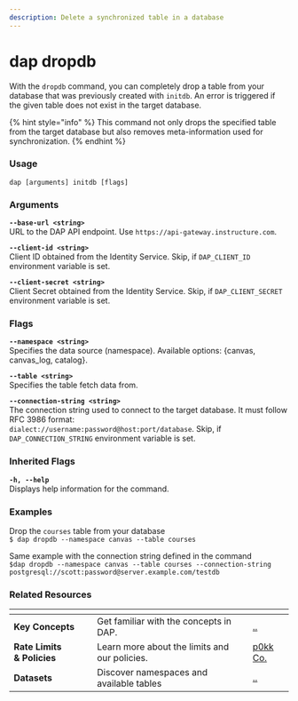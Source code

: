```yaml
---
description: Delete a synchronized table in a database
---
```


# dap dropdb

With the `dropdb` command, you can completely drop a table from your database that was previously created with `initdb`. An error is triggered if the given table does not exist in the target database.

{% hint style="info" %}
This command not only drops the specified table from the target database but also removes meta-information used for synchronization.
{% endhint %}

### Usage

```
dap [arguments] initdb [flags]
```

### Arguments

**`--base-url <string>`**\
URL to the DAP API endpoint. Use `https://api-gateway.instructure.com`.

**`--client-id <string>`**\
Client ID obtained from the Identity Service. Skip, if `DAP_CLIENT_ID` environment variable is set.

**`--client-secret <string>`**\
Client Secret obtained from the Identity Service. Skip, if `DAP_CLIENT_SECRET` environment variable is set.

### Flags

**`--namespace <string>`**\
Specifies the data source (namespace). Available options: {canvas, canvas\_log, catalog}.

**`--table <string>`**\
Specifies the table fetch data from.

**`--connection-string <string>`**\
The connection string used to connect to the target database. It must follow RFC 3986 format:\
`dialect://username:password@host:port/database`. Skip, if `DAP_CONNECTION_STRING` environment variable is set.

### Inherited Flags

**`-h, --help`**\
Displays help information for the command.

### Examples

Drop the `courses` table from your database \
`$ dap dropdb --namespace canvas --table courses`

Same example with the connection string defined in the command\
`$dap dropdb --namespace canvas --table courses --connection-string postgresql://scott:password@server.example.com/testdb`

### Related Resources

<table data-view="cards"><thead><tr><th></th><th></th><th></th><th data-hidden data-card-target data-type="content-ref"></th></tr></thead><tbody><tr><td><strong>Key Concepts</strong></td><td>Get familiar with the concepts in DAP.</td><td></td><td><a href="../../">..</a></td></tr><tr><td><strong>Rate Limits &#x26; Policies</strong></td><td>Learn more about the limits and our policies.</td><td></td><td><a href="https://app.gitbook.com/o/bxMToeZxeTDBdDYnurjg/s/md43XhVX1tvwrv25xyTO/">p0kk Co.</a></td></tr><tr><td><strong>Datasets</strong></td><td>Discover namespaces and available tables</td><td></td><td><a href="../../">..</a></td></tr></tbody></table>



